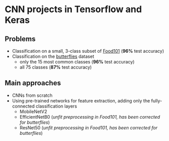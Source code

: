 # CNN projects in Tensorflow and Keras
## Problems
 * Classification on a small, 3-class subset of [Food101](https://www.kaggle.com/datasets/dansbecker/food-101) (**96%** test accuracy)
 * Classification on the [butterflies](https://www.kaggle.com/datasets/phucthaiv02/butterfly-image-classification) dataset
     * only the 15 most common classes (**96%** test accuracy)
     * all 75 classes (**87%** test accuracy)

## Main approaches
  * CNNs from scratch
  * Using pre-trained networks for feature extraction, adding only the fully-connected classification layers
      * MobileNetV2
      * EfficientNetB0 (_unfit preprocessing in Food101, has been corrected for butterflies_)
      * ResNet50 (_unfit preprocessing in Food101, has been corrected for butterflies_)
